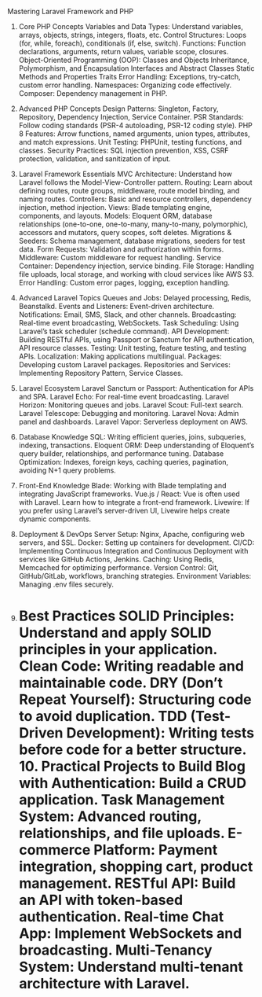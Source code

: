 Mastering Laravel Framework and PHP

1. Core PHP Concepts
   Variables and Data Types: Understand variables, arrays, objects, strings, integers, floats, etc.
   Control Structures: Loops (for, while, foreach), conditionals (if, else, switch).
   Functions: Function declarations, arguments, return values, variable scope, closures.
   Object-Oriented Programming (OOP):
   Classes and Objects
   Inheritance, Polymorphism, and Encapsulation
   Interfaces and Abstract Classes
   Static Methods and Properties
   Traits
   Error Handling: Exceptions, try-catch, custom error handling.
   Namespaces: Organizing code effectively.
   Composer: Dependency management in PHP.

2. Advanced PHP Concepts
   Design Patterns: Singleton, Factory, Repository, Dependency Injection, Service Container.
   PSR Standards: Follow coding standards (PSR-4 autoloading, PSR-12 coding style).
   PHP 8 Features: Arrow functions, named arguments, union types, attributes, and match expressions.
   Unit Testing: PHPUnit, testing functions, and classes.
   Security Practices: SQL injection prevention, XSS, CSRF protection, validation, and sanitization of input.

3. Laravel Framework Essentials
   MVC Architecture: Understand how Laravel follows the Model-View-Controller pattern.
   Routing: Learn about defining routes, route groups, middleware, route model binding, and naming routes.
   Controllers: Basic and resource controllers, dependency injection, method injection.
   Views: Blade templating engine, components, and layouts.
   Models: Eloquent ORM, database relationships (one-to-one, one-to-many, many-to-many, polymorphic), accessors and mutators, query scopes, soft deletes.
   Migrations & Seeders: Schema management, database migrations, seeders for test data.
   Form Requests: Validation and authorization within forms.
   Middleware: Custom middleware for request handling.
   Service Container: Dependency injection, service binding.
   File Storage: Handling file uploads, local storage, and working with cloud services like AWS S3.
   Error Handling: Custom error pages, logging, exception handling.

4. Advanced Laravel Topics
   Queues and Jobs: Delayed processing, Redis, Beanstalkd.
   Events and Listeners: Event-driven architecture.
   Notifications: Email, SMS, Slack, and other channels.
   Broadcasting: Real-time event broadcasting, WebSockets.
   Task Scheduling: Using Laravel’s task scheduler (schedule command).
   API Development: Building RESTful APIs, using Passport or Sanctum for API authentication, API resource classes.
   Testing: Unit testing, feature testing, and testing APIs.
   Localization: Making applications multilingual.
   Packages: Developing custom Laravel packages.
   Repositories and Services: Implementing Repository Pattern, Service Classes.

5. Laravel Ecosystem
   Laravel Sanctum or Passport: Authentication for APIs and SPA.
   Laravel Echo: For real-time event broadcasting.
   Laravel Horizon: Monitoring queues and jobs.
   Laravel Scout: Full-text search.
   Laravel Telescope: Debugging and monitoring.
   Laravel Nova: Admin panel and dashboards.
   Laravel Vapor: Serverless deployment on AWS.

6. Database Knowledge
   SQL: Writing efficient queries, joins, subqueries, indexing, transactions.
   Eloquent ORM: Deep understanding of Eloquent’s query builder, relationships, and performance tuning.
   Database Optimization: Indexes, foreign keys, caching queries, pagination, avoiding N+1 query problems.

7. Front-End Knowledge
   Blade: Working with Blade templating and integrating JavaScript frameworks.
   Vue.js / React: Vue is often used with Laravel. Learn how to integrate a front-end framework.
   Livewire: If you prefer using Laravel’s server-driven UI, Livewire helps create dynamic components.

8. Deployment & DevOps
   Server Setup: Nginx, Apache, configuring web servers, and SSL.
   Docker: Setting up containers for development.
   CI/CD: Implementing Continuous Integration and Continuous Deployment with services like GitHub Actions, Jenkins.
   Caching: Using Redis, Memcached for optimizing performance.
   Version Control: Git, GitHub/GitLab, workflows, branching strategies.
   Environment Variables: Managing .env files securely.
9. Best Practices
   SOLID Principles: Understand and apply SOLID principles in your application.
   Clean Code: Writing readable and maintainable code.
   DRY (Don’t Repeat Yourself): Structuring code to avoid duplication.
   TDD (Test-Driven Development): Writing tests before code for a better structure. 10. Practical Projects to Build
   Blog with Authentication: Build a CRUD application.
   Task Management System: Advanced routing, relationships, and file uploads.
   E-commerce Platform: Payment integration, shopping cart, product management.
   RESTful API: Build an API with token-based authentication.
   Real-time Chat App: Implement WebSockets and broadcasting.
   Multi-Tenancy System: Understand multi-tenant architecture with Laravel.
   ==============================